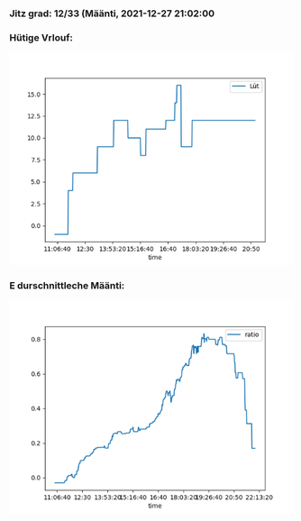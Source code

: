 ### Jitz grad: 12/33 (Määnti, 2021-12-27 21:02:00

### Hütige Vrlouf:
![Graph](Today.png)

### E durschnittleche Määnti:
![Graph](Määnti.png)